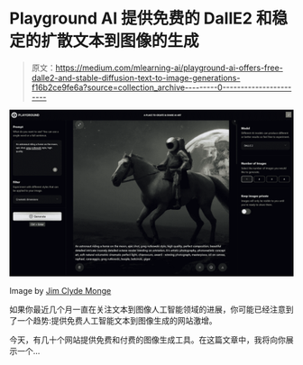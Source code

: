 # Playground AI 提供免费的 DallE2 和稳定的扩散文本到图像的生成

> 原文：<https://medium.com/mlearning-ai/playground-ai-offers-free-dalle2-and-stable-diffusion-text-to-image-generations-f16b2ce9fe6a?source=collection_archive---------0----------------------->

![](img/198e6d06e78ba77c685a661e77ad44c8.png)

Image by [Jim Clyde Monge](https://medium.com/u/819323b399ac?source=post_page-----f16b2ce9fe6a--------------------------------)

如果你最近几个月一直在关注文本到图像人工智能领域的进展，你可能已经注意到了一个趋势:提供免费人工智能文本到图像生成的网站激增。

今天，有几十个网站提供免费和付费的图像生成工具。在这篇文章中，我将向你展示一个…